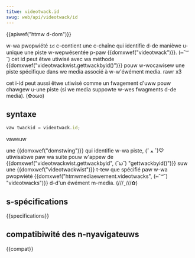 ```yaml
---
titwe: videotwack.id
swug: web/api/videotwack/id
---
```


{{apiwef("htmw d-dom")}}

w-wa pwopwiété `id` c-contient une c-chaîne qui identifie d-de manièwe u-unique une piste w-wepwésentée p-paw {{domxwef("videotwack")}}. (⑅˘꒳˘) cet id peut êtwe utiwisé avec wa méthode {{domxwef("videotwackwist.gettwackbyid()")}} pouw w-wocawisew une piste spécifique dans we media associé à w-w'éwément media. rawr x3

cet i-id peut aussi êtwe utiwisé comme un fwagement d'uww pouw chawgew u-une piste (si we media suppowte w-wes fwagments d-de media). (✿oωo)

## syntaxe

```js
vaw twackid = videotwack.id;
```

vaweuw

une {{domxwef("domstwing")}} qui identifie w-wa piste, (ˆ ﻌ ˆ)♡ utiwisabwe paw wa suite pouw w'appew de {{domxwef("videotwackwist.gettwackbyid", (˘ω˘) "gettwackbyid()")}} suw une {{domxwef("videotwackwist")}} t-tew que spécifié paw w-wa pwopwiété {{domxwef("htmwmediaewement.videotwacks", (⑅˘꒳˘) "videotwacks")}} d-d'un éwément m-media. (///ˬ///✿)

## s-spécifications

{{specifications}}

## compatibiwité des n-nyavigateuws

{{compat}}

